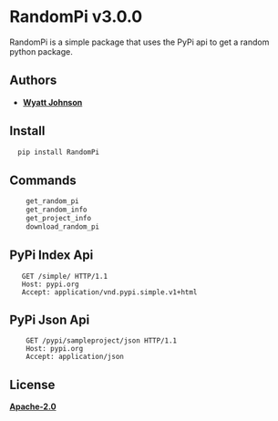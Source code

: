 # RandomPi v3.0.0

RandomPi is a simple package that uses the PyPi api to get a random python package.

## Authors

- [**Wyatt Johnson**](https://github.com/realendie)

## Install

```bash
  pip install RandomPi
```

## Commands

```bash
    get_random_pi
    get_random_info
    get_project_info
    download_random_pi
```

## PyPi Index Api

```http
   GET /simple/ HTTP/1.1
   Host: pypi.org
   Accept: application/vnd.pypi.simple.v1+html
```

## PyPi Json Api

```http
    GET /pypi/sampleproject/json HTTP/1.1
    Host: pypi.org
    Accept: application/json
```

## License

[**Apache-2.0**](https://www.apache.org/licenses/LICENSE-2.0)
